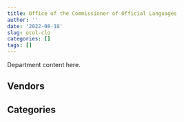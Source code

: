 ```yaml
---
title: Office of the Commissioner of Official Languages
author: ''
date: '2022-08-18'
slug: ocol-clo
categories: []
tags: []
---
```


<script src="/rmarkdown-libs/htmlwidgets/htmlwidgets.js"></script>
<link href="/rmarkdown-libs/datatables-css/datatables-crosstalk.css" rel="stylesheet" />
<script src="/rmarkdown-libs/datatables-binding/datatables.js"></script>
<script src="/rmarkdown-libs/jquery/jquery-3.6.0.min.js"></script>
<link href="/rmarkdown-libs/dt-core-bootstrap/css/dataTables.bootstrap.min.css" rel="stylesheet" />
<link href="/rmarkdown-libs/dt-core-bootstrap/css/dataTables.bootstrap.extra.css" rel="stylesheet" />
<script src="/rmarkdown-libs/dt-core-bootstrap/js/jquery.dataTables.min.js"></script>
<script src="/rmarkdown-libs/dt-core-bootstrap/js/dataTables.bootstrap.min.js"></script>
<link href="/rmarkdown-libs/crosstalk/css/crosstalk.min.css" rel="stylesheet" />
<script src="/rmarkdown-libs/crosstalk/js/crosstalk.min.js"></script>
<script src="/rmarkdown-libs/htmlwidgets/htmlwidgets.js"></script>
<link href="/rmarkdown-libs/datatables-css/datatables-crosstalk.css" rel="stylesheet" />
<script src="/rmarkdown-libs/datatables-binding/datatables.js"></script>
<script src="/rmarkdown-libs/jquery/jquery-3.6.0.min.js"></script>
<link href="/rmarkdown-libs/dt-core-bootstrap/css/dataTables.bootstrap.min.css" rel="stylesheet" />
<link href="/rmarkdown-libs/dt-core-bootstrap/css/dataTables.bootstrap.extra.css" rel="stylesheet" />
<script src="/rmarkdown-libs/dt-core-bootstrap/js/jquery.dataTables.min.js"></script>
<script src="/rmarkdown-libs/dt-core-bootstrap/js/dataTables.bootstrap.min.js"></script>
<link href="/rmarkdown-libs/crosstalk/css/crosstalk.min.css" rel="stylesheet" />
<script src="/rmarkdown-libs/crosstalk/js/crosstalk.min.js"></script>

Department content here.

## Vendors

<div id="htmlwidget-1" style="width:100%;height:auto;" class="datatables html-widget"></div>
<script type="application/json" data-for="htmlwidget-1">{"x":{"style":"bootstrap","filter":"none","vertical":false,"data":[["<a href=\"/vendors/adga_group/\">ADGA GROUP<\/a>","<a href=\"/vendors/advanced_business_interiors/\">ADVANCED BUSINESS INTERIORS<\/a>","<a href=\"/vendors/altis_human_resources/\">ALTIS HUMAN RESOURCES<\/a>","<a href=\"/vendors/asokan_business_interiors/\">ASOKAN BUSINESS INTERIORS<\/a>","<a href=\"/vendors/avi_spl_canada/\">AVI SPL CANADA<\/a>","<a href=\"/vendors/blackberry/\">BLACKBERRY<\/a>","<a href=\"/vendors/brookfield_global_integrated_solutions/\">BROOKFIELD GLOBAL INTEGRATED SOLUTIONS<\/a>","<a href=\"/vendors/cision_canada/\">CISION CANADA<\/a>","<a href=\"/vendors/dell_computer/\">DELL COMPUTER<\/a>","<a href=\"/vendors/excel_human_resources/\">EXCEL HUMAN RESOURCES<\/a>","<a href=\"/vendors/ford_motor_company/\">FORD MOTOR COMPANY<\/a>","<a href=\"/vendors/gartner/\">GARTNER<\/a>","<a href=\"/vendors/genesis_integration/\">GENESIS INTEGRATION<\/a>","<a href=\"/vendors/goss_gilroy/\">GOSS GILROY<\/a>","<a href=\"/vendors/groupe_onscope/\">GROUPE ONSCOPE<\/a>","<a href=\"/vendors/info_tech_research_group/\">INFO TECH RESEARCH GROUP<\/a>","<a href=\"/vendors/insa/\">INSA<\/a>","<a href=\"/vendors/maxsys_staffing_and_consulting/\">MAXSYS STAFFING AND CONSULTING<\/a>","<a href=\"/vendors/mdos_consulting/\">MDOS CONSULTING<\/a>","<a href=\"/vendors/michel_bastarache_societe_professionnelle/\">MICHEL BASTARACHE SOCIETE PROFESSIONNELLE<\/a>","<a href=\"/vendors/microsoft_canada/\">MICROSOFT CANADA<\/a>","<a href=\"/vendors/nations_translation_group/\">NATIONS TRANSLATION GROUP<\/a>","<a href=\"/vendors/navpoint_consulting_group/\">NAVPOINT CONSULTING GROUP<\/a>","<a href=\"/vendors/newfound_recruiting/\">NEWFOUND RECRUITING<\/a>","<a href=\"/vendors/nisha_techonologies/\">NISHA TECHONOLOGIES<\/a>","<a href=\"/vendors/opentext/\">OPENTEXT<\/a>","<a href=\"/vendors/pra/\">PRA<\/a>","<a href=\"/vendors/pricewaterhouse_coopers/\">PRICEWATERHOUSE COOPERS<\/a>","<a href=\"/vendors/procom_consultants/\">PROCOM CONSULTANTS<\/a>","<a href=\"/vendors/purespirit_solutions/\">PURESPIRIT SOLUTIONS<\/a>","<a href=\"/vendors/qmr/\">QMR<\/a>","<a href=\"/vendors/r_e_gilmore_investments/\">R E GILMORE INVESTMENTS<\/a>","<a href=\"/vendors/raymond_chabot_grant_thornton/\">RAYMOND CHABOT GRANT THORNTON<\/a>","<a href=\"/vendors/softchoice/\">SOFTCHOICE<\/a>","<a href=\"/vendors/sra_staffing_solutions/\">SRA STAFFING SOLUTIONS<\/a>","<a href=\"/vendors/teknion/\">TEKNION<\/a>","<a href=\"/vendors/teksystems_canada/\">TEKSYSTEMS CANADA<\/a>","<a href=\"/vendors/totem_offisource/\">TOTEM OFFISOURCE<\/a>","<a href=\"/vendors/turtle_island_staffing/\">TURTLE ISLAND STAFFING<\/a>","<a href=\"/vendors/ubiqus_canada/\">UBIQUS CANADA<\/a>","<a href=\"/vendors/workdynamics_technologies/\">WORKDYNAMICS TECHNOLOGIES<\/a>"],[45734.85,null,23336.25,null,60422.29,null,42827.42,null,null,19577.25,32084.85,40804.83,28382.3,null,null,6354.66,60390.29,36736.24,24144.75,41390.98,89818.59,null,null,null,239137.34,52056.06,24727.5,null,13797,null,70074.32,10002.83,113873.1,null,73835.85,null,114286.16,null,43360.52,null,89193.65],[78741.6,null,null,23857.31,314983.52,null,26388.07,null,null,24659.25,null,20486.37,null,null,9185.42,164307.1,15675.03,10804.77,null,null,null,null,null,49145.95,47005.43,47361.3,null,null,null,188409.02,null,null,149729.51,116065.7,66159.85,14150.2,306884.02,null,68077.39,null,null],[78957.33,null,162522.02,61258.67,149851.46,1181.17,27028.89,null,null,null,null,null,null,30069.38,9210.58,18312.51,14863.9,null,null,null,110404.02,null,null,149231.79,833046.87,null,null,null,null,37396.33,165674.83,null,214686.77,64631.13,null,14989.71,232108.01,14607.1,null,null,null],[78741.6,22530.5,13148.19,null,47128.77,73246.74,39046.17,6368.27,41064.47,227426.75,null,null,null,null,0,178277.88,12260.47,null,null,null,110102.37,0,90315.25,null,null,39424.93,15750,39091.15,null,null,23317.81,null,250489.46,44939.29,null,11531.26,40714.26,null,null,0,null]],"container":"<table class=\"table table-striped table-hover row-border order-column display\">\n  <thead>\n    <tr>\n      <th>Vendor<\/th>\n      <th>2017-2018<\/th>\n      <th>2018-2019<\/th>\n      <th>2019-2020<\/th>\n      <th>2020-2021<\/th>\n    <\/tr>\n  <\/thead>\n<\/table>","options":{"order":[[4,"desc"]],"pageLength":10,"autoWidth":true,"columnDefs":[{"targets":1,"render":"function(data, type, row, meta) {\n    return type !== 'display' ? data : DTWidget.formatCurrency(data, \"$\", 2, 3, \",\", \".\", true, null);\n  }"},{"targets":2,"render":"function(data, type, row, meta) {\n    return type !== 'display' ? data : DTWidget.formatCurrency(data, \"$\", 2, 3, \",\", \".\", true, null);\n  }"},{"targets":3,"render":"function(data, type, row, meta) {\n    return type !== 'display' ? data : DTWidget.formatCurrency(data, \"$\", 2, 3, \",\", \".\", true, null);\n  }"},{"targets":4,"render":"function(data, type, row, meta) {\n    return type !== 'display' ? data : DTWidget.formatCurrency(data, \"$\", 2, 3, \",\", \".\", true, null);\n  }"},{"width":"16%","targets":[1,2,3,4]},{"className":"dt-right","targets":[1,2,3,4]}],"orderClasses":false}},"evals":["options.columnDefs.0.render","options.columnDefs.1.render","options.columnDefs.2.render","options.columnDefs.3.render"],"jsHooks":[]}</script>

## Categories

<div id="htmlwidget-2" style="width:100%;height:auto;" class="datatables html-widget"></div>
<script type="application/json" data-for="htmlwidget-2">{"x":{"style":"bootstrap","filter":"none","vertical":false,"data":[["<a href=\"/categories/1_facilities_and_construction/\">Facilities and construction<\/a>","<a href=\"/categories/10_office_management/\">Office management<\/a>","<a href=\"/categories/2_professional_services/\">Professional services<\/a>","<a href=\"/categories/3_information_technology/\">Information technology<\/a>","<a href=\"/categories/5_transportation_and_logistics/\">Transportation and logistics<\/a>","<a href=\"/categories/6_industrial_products_and_services/\">Industrial products and services<\/a>","<a href=\"/categories/8_security_and_protection/\">Security and protection<\/a>","<a href=\"/categories/9_human_capital/\">Human capital<\/a>"],[19598.78,77633.72,1439111.64,975868.02,32084.85,null,23228.64,137650.93],[null,62626.06,986401.97,1572289.26,null,null,26388.07,60555.88],[null,194723.29,1303477.31,1749249.45,null,null,27028.89,27719.17],[null,108981.9,1216816.69,963201.22,null,12011.07,27035.1,19884.18]],"container":"<table class=\"table table-striped table-hover row-border order-column display\">\n  <thead>\n    <tr>\n      <th>Category<\/th>\n      <th>2017-2018<\/th>\n      <th>2018-2019<\/th>\n      <th>2019-2020<\/th>\n      <th>2020-2021<\/th>\n    <\/tr>\n  <\/thead>\n<\/table>","options":{"order":[[4,"desc"]],"dom":"t","pageLength":30,"autoWidth":true,"columnDefs":[{"targets":1,"render":"function(data, type, row, meta) {\n    return type !== 'display' ? data : DTWidget.formatCurrency(data, \"$\", 2, 3, \",\", \".\", true, null);\n  }"},{"targets":2,"render":"function(data, type, row, meta) {\n    return type !== 'display' ? data : DTWidget.formatCurrency(data, \"$\", 2, 3, \",\", \".\", true, null);\n  }"},{"targets":3,"render":"function(data, type, row, meta) {\n    return type !== 'display' ? data : DTWidget.formatCurrency(data, \"$\", 2, 3, \",\", \".\", true, null);\n  }"},{"targets":4,"render":"function(data, type, row, meta) {\n    return type !== 'display' ? data : DTWidget.formatCurrency(data, \"$\", 2, 3, \",\", \".\", true, null);\n  }"},{"width":"16%","targets":[1,2,3,4]},{"className":"dt-right","targets":[1,2,3,4]}],"orderClasses":false,"lengthMenu":[10,25,30,50,100]}},"evals":["options.columnDefs.0.render","options.columnDefs.1.render","options.columnDefs.2.render","options.columnDefs.3.render"],"jsHooks":[]}</script>
